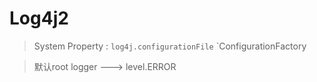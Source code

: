 # Log4j2
> System Property : `log4j.configurationFile`
> `ConfigurationFactory

> 默认root logger ---> level.ERROR
